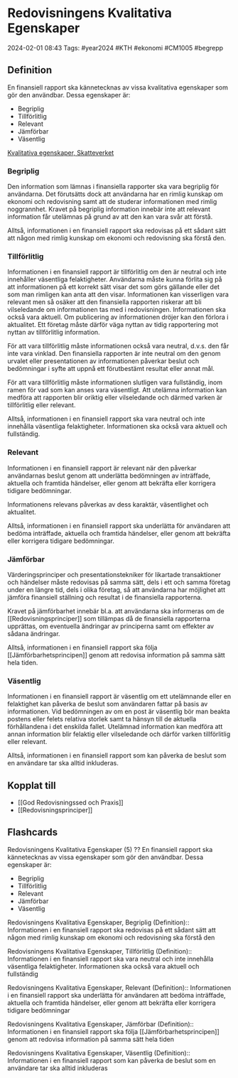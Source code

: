 # Redovisningens Kvalitativa Egenskaper

2024-02-01 08:43
Tags: #year2024 #KTH #ekonomi #CM1005 #begrepp

## Definition

En finansiell rapport ska kännetecknas av vissa kvalitativa egenskaper som gör den användbar. Dessa egenskaper är:

- Begriplig
- Tillförlitlig
- Relevant
- Jämförbar
- Väsentlig

[Kvalitativa egenskaper, Skatteverket](https://www4.skatteverket.se/rattsligvagledning/edition/2023.16/3242.html)

### Begriplig

Den information som lämnas i finansiella rapporter ska vara begriplig för användarna. Det förutsätts dock att användarna har en rimlig kunskap om ekonomi och redovisning samt att de studerar informationen med rimlig noggrannhet. Kravet på begriplig information innebär inte att relevant information får utelämnas på grund av att den kan vara svår att förstå.

Alltså, informationen i en finansiell rapport ska redovisas på ett sådant sätt att någon med rimlig kunskap om ekonomi och redovisning ska förstå den.

### Tillförlitlig

Informationen i en finansiell rapport är tillförlitlig om den är neutral och inte innehåller väsentliga felaktigheter. Användarna måste kunna förlita sig på att informationen på ett korrekt sätt visar det som görs gällande eller det som man rimligen kan anta att den visar. Informationen kan visserligen vara relevant men så osäker att den finansiella rapporten riskerar att bli vilseledande om informationen tas med i redovisningen. Informationen ska också vara aktuell. Om publicering av informationen dröjer kan den förlora i aktualitet. Ett företag måste därför väga nyttan av tidig rapportering mot nyttan av tillförlitlig information.

För att vara tillförlitlig måste informationen också vara neutral, d.v.s. den får inte vara vinklad. Den finansiella rapporten är inte neutral om den genom urvalet eller presentationen av informationen påverkar beslut och bedömningar i syfte att uppnå ett förutbestämt resultat eller annat mål.

För att vara tillförlitlig måste informationen slutligen vara fullständig, inom ramen för vad som kan anses vara väsentligt. Att utelämna information kan medföra att rapporten blir oriktig eller vilseledande och därmed varken är tillförlitlig eller relevant.

Alltså, informationen i en finansiell rapport ska vara neutral och inte innehålla väsentliga felaktigheter. Informationen ska också vara aktuell och fullständig.

### Relevant

Informationen i en finansiell rapport är relevant när den påverkar användarnas beslut genom att underlätta bedömningen av inträffade, aktuella och framtida händelser, eller genom att bekräfta eller korrigera tidigare bedömningar.

Informationens relevans påverkas av dess karaktär, väsent­lighet och aktualitet.

Alltså, informationen i en finansiell rapport ska underlätta för användaren att bedöma inträffade, aktuella och framtida händelser, eller genom att bekräfta eller korrigera tidigare bedömningar.

### Jämförbar

Värderingsprinciper och presentationstekniker för likartade transaktioner och händelser måste redo­visas på samma sätt, dels i ett och samma företag under en längre tid, dels i olika företag, så att användarna har möjlighet att jämföra finansiell ställning och resultat i de finansiella rapporterna.

Kravet på jämförbarhet innebär bl.a. att användarna ska informeras om de [[Redovisningsprinciper]] som tillämpas då de finansiella rapporterna upprättas, om eventuella ändringar av principerna samt om effekter av sådana ändringar.

Alltså, informationen i en finansiell rapport ska följa [[Jämförbarhetsprincipen]] genom att redovisa information på samma sätt hela tiden.

### Väsentlig

Informa­tionen i en finansiell rapport är väsentlig om ett utelämnande eller en felaktighet kan påverka de beslut som användaren fattar på basis av informationen. Vid bedömningen av om en post är väsentlig bör man beakta postens eller felets relativa storlek samt ta hänsyn till de aktuella förhållandena i det enskilda fallet. Utelämnad information kan medföra att annan information blir felaktig eller vilseledande och därför varken tillförlitlig eller relevant.

Alltså, informationen i en finansiell rapport som kan påverka de beslut som en användare tar ska alltid inkluderas.

## Kopplat till

- [[God Redovisningssed och Praxis]]
- [[Redovisningsprinciper]]

## Flashcards

Redovisningens Kvalitativa Egenskaper (5)
??
En finansiell rapport ska kännetecknas av vissa egenskaper som gör den användbar. Dessa egenskaper är:
- Begriplig
- Tillförlitlig
- Relevant
- Jämförbar
- Väsentlig
<!--SR:!2024-02-15,2,186!2024-02-18,13,270-->

Redovisningens Kvalitativa Egenskaper, Begriplig (Definition):: Informationen i en finansiell rapport ska redovisas på ett sådant sätt att någon med rimlig kunskap om ekonomi och redovisning ska förstå den
<!--SR:!2024-02-15,7,250!2024-03-03,19,268-->

Redovisningens Kvalitativa Egenskaper, Tillförlitlig (Definition):: Informationen i en finansiell rapport ska vara neutral och inte innehålla väsentliga felaktigheter. Informationen ska också vara aktuell och fullständig
<!--SR:!2024-02-12,5,228!2024-02-15,2,168-->

Redovisningens Kvalitativa Egenskaper, Relevant (Definition):: Informationen i en finansiell rapport ska underlätta för användaren att bedöma inträffade, aktuella och framtida händelser, eller genom att bekräfta eller korrigera tidigare bedömningar
<!--SR:!2024-02-15,5,230!2024-02-16,3,225-->

Redovisningens Kvalitativa Egenskaper, Jämförbar (Definition):: Informationen i en finansiell rapport ska följa [[Jämförbarhetsprincipen]] genom att redovisa information på samma sätt hela tiden
<!--SR:!2024-02-21,15,290!2024-02-19,9,268-->

Redovisningens Kvalitativa Egenskaper, Väsentlig (Definition):: Informationen i en finansiell rapport som kan påverka de beslut som en användare tar ska alltid inkluderas
<!--SR:!2024-02-29,16,245!2024-02-12,4,228-->
